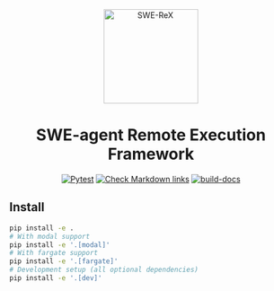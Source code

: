<div align="center">

<img src="docs/assets/swe-rex-logo.png" alt="SWE-ReX" style="height: 12em"/>

# SWE-agent Remote Execution Framework

[![Pytest](https://github.com/SWE-agent/swe-rex/actions/workflows/pytest.yaml/badge.svg)](https://github.com/SWE-agent/swe-rex/actions/workflows/pytest.yaml)
[![Check Markdown links](https://github.com/SWE-agent/swe-rex/actions/workflows/check-links.yaml/badge.svg)](https://github.com/SWE-agent/swe-rex/actions/workflows/check-links.yaml)
[![build-docs](https://github.com/SWE-agent/swe-rex/actions/workflows/build-docs.yaml/badge.svg)](https://github.com/SWE-agent/swe-rex/actions/workflows/build-docs.yaml)
</div>

## Install

```bash
pip install -e .
# With modal support
pip install -e '.[modal]'
# With fargate support
pip install -e '.[fargate]'
# Development setup (all optional dependencies)
pip install -e '.[dev]'
```
